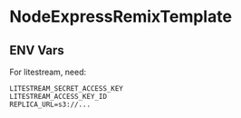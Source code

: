 # NodeExpressRemixTemplate

## ENV Vars

For litestream, need:

```
LITESTREAM_SECRET_ACCESS_KEY
LITESTREAM_ACCESS_KEY_ID
REPLICA_URL=s3://...
```

